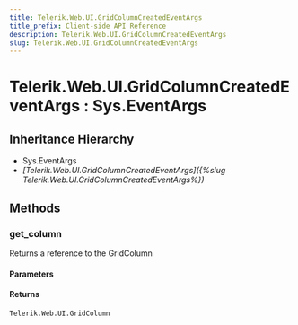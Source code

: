 ```yaml
---
title: Telerik.Web.UI.GridColumnCreatedEventArgs
title_prefix: Client-side API Reference
description: Telerik.Web.UI.GridColumnCreatedEventArgs
slug: Telerik.Web.UI.GridColumnCreatedEventArgs
---
```


# Telerik.Web.UI.GridColumnCreatedEventArgs : Sys.EventArgs 

## Inheritance Hierarchy

* Sys.EventArgs
* *[Telerik.Web.UI.GridColumnCreatedEventArgs]({%slug Telerik.Web.UI.GridColumnCreatedEventArgs%})*


## Methods

###  get_column

Returns a reference to the GridColumn

#### Parameters

#### Returns

`Telerik.Web.UI.GridColumn`



